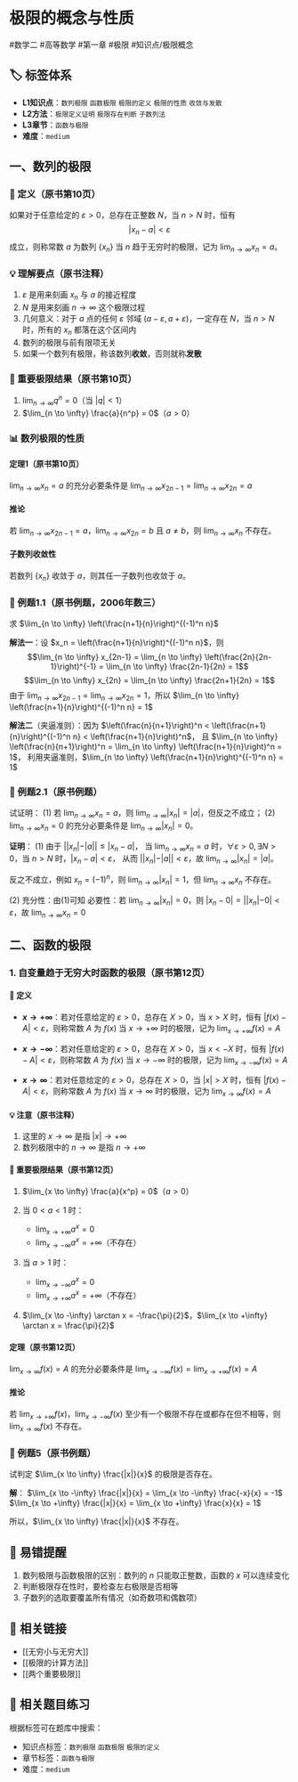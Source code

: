 # 极限的概念与性质

#数学二 #高等数学 #第一章 #极限 #知识点/极限概念

## 🏷️ 标签体系
- **L1知识点**：`数列极限` `函数极限` `极限的定义` `极限的性质` `收敛与发散`
- **L2方法**：`极限定义证明` `极限存在判断` `子数列法`
- **L3章节**：`函数与极限`
- **难度**：`medium`

## 一、数列的极限

### 📖 定义（原书第10页）
如果对于任意给定的 $\varepsilon > 0$，总存在正整数 $N$，当 $n > N$ 时，恒有
$$|x_n - a| < \varepsilon$$
成立，则称常数 $a$ 为数列 $\{x_n\}$ 当 $n$ 趋于无穷时的极限，记为 $\lim_{n \to \infty} x_n = a$。

### 💡 理解要点（原书注释）
1. $\varepsilon$ 是用来刻画 $x_n$ 与 $a$ 的接近程度
2. $N$ 是用来刻画 $n \to \infty$ 这个极限过程
3. 几何意义：对于 $a$ 点的任何 $\varepsilon$ 邻域 $(a-\varepsilon, a+\varepsilon)$，一定存在 $N$，当 $n > N$ 时，所有的 $x_n$ 都落在这个区间内
4. 数列的极限与前有限项无关
5. 如果一个数列有极限，称该数列**收敛**，否则就称**发散**

### 🔑 重要极限结果（原书第10页）
1. $\lim_{n \to \infty} q^n = 0$（当 $|q| < 1$）
2. $\lim_{n \to \infty} \frac{a}{n^p} = 0$（$a > 0$）

### 📊 数列极限的性质

#### 定理1（原书第10页）
$\lim_{n \to \infty} x_n = a$ 的充分必要条件是 $\lim_{n \to \infty} x_{2n-1} = \lim_{n \to \infty} x_{2n} = a$

#### 推论
若 $\lim_{n \to \infty} x_{2n-1} = a$，$\lim_{n \to \infty} x_{2n} = b$ 且 $a \neq b$，则 $\lim_{n \to \infty} x_n$ 不存在。

#### 子数列收敛性
若数列 $\{x_n\}$ 收敛于 $a$，则其任一子数列也收敛于 $a$。

### 📐 例题1.1（原书例题，2006年数三）
求 $\lim_{n \to \infty} \left(\frac{n+1}{n}\right)^{(-1)^n n}$

**解法一**：设 $x_n = \left(\frac{n+1}{n}\right)^{(-1)^n n}$，则
$$\lim_{n \to \infty} x_{2n-1} = \lim_{n \to \infty} \left(\frac{2n}{2n-1}\right)^{-1} = \lim_{n \to \infty} \frac{2n-1}{2n} = 1$$
$$\lim_{n \to \infty} x_{2n} = \lim_{n \to \infty} \frac{2n+1}{2n} = 1$$
由于 $\lim_{n \to \infty} x_{2n-1} = \lim_{n \to \infty} x_{2n} = 1$，所以 $\lim_{n \to \infty} \left(\frac{n+1}{n}\right)^{(-1)^n n} = 1$

**解法二**（夹逼准则）：因为 $\left(\frac{n}{n+1}\right)^n < \left(\frac{n+1}{n}\right)^{(-1)^n n} < \left(\frac{n+1}{n}\right)^n$，
且 $\lim_{n \to \infty} \left(\frac{n}{n+1}\right)^n = \lim_{n \to \infty} \left(\frac{n+1}{n}\right)^n = 1$，
利用夹逼准则，$\lim_{n \to \infty} \left(\frac{n+1}{n}\right)^{(-1)^n n} = 1$

### 📐 例题2.1（原书例题）
试证明：
(1) 若 $\lim_{n \to \infty} x_n = a$，则 $\lim_{n \to \infty} |x_n| = |a|$，但反之不成立；
(2) $\lim_{n \to \infty} x_n = 0$ 的充分必要条件是 $\lim_{n \to \infty} |x_n| = 0$。

**证明**：
(1) 由于 $||x_n| - |a|| \leq |x_n - a|$，
当 $\lim_{n \to \infty} x_n = a$ 时，$\forall \varepsilon > 0, \exists N > 0$，当 $n > N$ 时，$|x_n - a| < \varepsilon$，
从而 $||x_n| - |a|| < \varepsilon$，故 $\lim_{n \to \infty} |x_n| = |a|$。

反之不成立，例如 $x_n = (-1)^n$，则 $\lim_{n \to \infty} |x_n| = 1$，但 $\lim_{n \to \infty} x_n$ 不存在。

(2) 充分性：由(1)可知
必要性：若 $\lim_{n \to \infty} |x_n| = 0$，则 $|x_n - 0| = ||x_n| - 0| < \varepsilon$，故 $\lim_{n \to \infty} x_n = 0$

## 二、函数的极限

### 1. 自变量趋于无穷大时函数的极限（原书第12页）

#### 📖 定义
- **$x \to +\infty$**：若对任意给定的 $\varepsilon > 0$，总存在 $X > 0$，当 $x > X$ 时，恒有 $|f(x) - A| < \varepsilon$，则称常数 $A$ 为 $f(x)$ 当 $x \to +\infty$ 时的极限，记为 $\lim_{x \to +\infty} f(x) = A$

- **$x \to -\infty$**：若对任意给定的 $\varepsilon > 0$，总存在 $X > 0$，当 $x < -X$ 时，恒有 $|f(x) - A| < \varepsilon$，则称常数 $A$ 为 $f(x)$ 当 $x \to -\infty$ 时的极限，记为 $\lim_{x \to -\infty} f(x) = A$

- **$x \to \infty$**：若对任意给定的 $\varepsilon > 0$，总存在 $X > 0$，当 $|x| > X$ 时，恒有 $|f(x) - A| < \varepsilon$，则称常数 $A$ 为 $f(x)$ 当 $x \to \infty$ 时的极限，记为 $\lim_{x \to \infty} f(x) = A$

#### 💡 注意（原书注释）
1. 这里的 $x \to \infty$ 是指 $|x| \to +\infty$
2. 数列极限中的 $n \to \infty$ 是指 $n \to +\infty$

#### 🔑 重要极限结果（原书第12页）
1. $\lim_{x \to \infty} \frac{a}{x^p} = 0$（$a > 0$）

2. 当 $0 < a < 1$ 时：
   - $\lim_{x \to +\infty} a^x = 0$
   - $\lim_{x \to -\infty} a^x = +\infty$（不存在）

3. 当 $a > 1$ 时：
   - $\lim_{x \to -\infty} a^x = 0$
   - $\lim_{x \to +\infty} a^x = +\infty$（不存在）

4. $\lim_{x \to -\infty} \arctan x = -\frac{\pi}{2}$，$\lim_{x \to +\infty} \arctan x = \frac{\pi}{2}$

#### 定理（原书第12页）
$\lim_{x \to \infty} f(x) = A$ 的充分必要条件是 $\lim_{x \to -\infty} f(x) = \lim_{x \to +\infty} f(x) = A$

#### 推论
若 $\lim_{x \to +\infty} f(x)$，$\lim_{x \to -\infty} f(x)$ 至少有一个极限不存在或都存在但不相等，则 $\lim_{x \to \infty} f(x)$ 不存在。

### 📐 例题5（原书例题）
试判定 $\lim_{x \to \infty} \frac{|x|}{x}$ 的极限是否存在。

**解**：
$\lim_{x \to -\infty} \frac{|x|}{x} = \lim_{x \to -\infty} \frac{-x}{x} = -1$
$\lim_{x \to +\infty} \frac{|x|}{x} = \lim_{x \to +\infty} \frac{x}{x} = 1$

所以，$\lim_{x \to \infty} \frac{|x|}{x}$ 不存在。

## 🎯 易错提醒
1. 数列极限与函数极限的区别：数列的 $n$ 只能取正整数，函数的 $x$ 可以连续变化
2. 判断极限存在性时，要检查左右极限是否相等
3. 子数列的选取要覆盖所有情况（如奇数项和偶数项）

## 🔗 相关链接
- [[无穷小与无穷大]]
- [[极限的计算方法]]
- [[两个重要极限]]

## 🔗 相关题目练习
根据标签可在题库中搜索：
- 知识点标签：`数列极限` `函数极限` `极限的定义`
- 章节标签：`函数与极限`
- 难度：`medium`